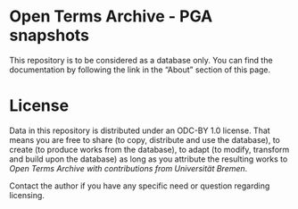 # Open Terms Archive - PGA snapshots

This repository is to be considered as a database only.
You can find the documentation by following the link in the “About” section of this page.


# License

Data in this repository is distributed under an ODC-BY 1.0 license. That means you are free to share (to copy, distribute and use the database), to create (to produce works from the database), to adapt (to modify, transform and build upon the database) as long as you attribute the resulting works to _Open Terms Archive with contributions from Universität Bremen_.

Contact the author if you have any specific need or question regarding licensing.

